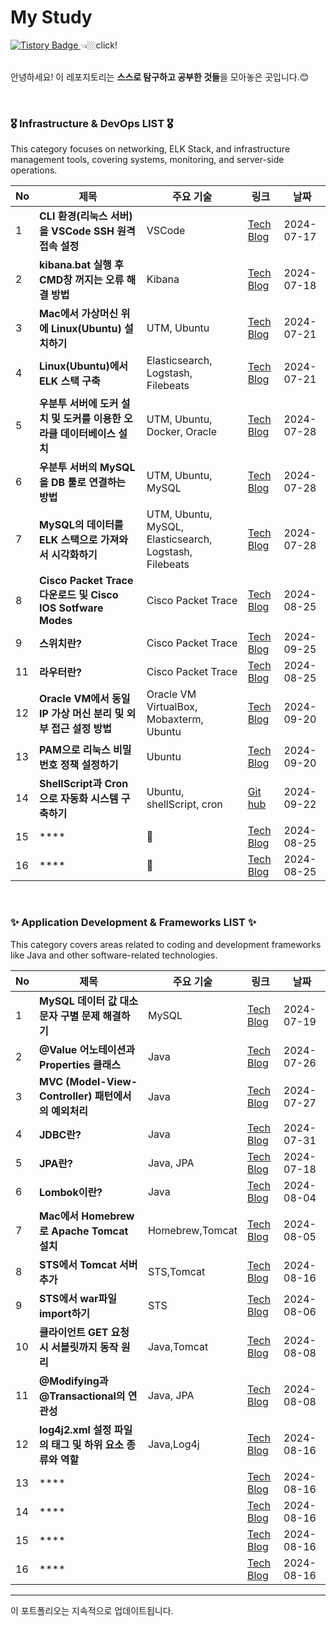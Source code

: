 # My Study
<div align=left>
<a href="https://solsolhane.tistory.com/" target="_blank">
  <img src="http://img.shields.io/badge/tistory-000000?style=flat-square&logo=tistory" alt="Tistory Badge"/>
</a> 
👈🏼click!
</div>

<br>

안녕하세요! 이 레포지토리는 **스스로 탐구하고 공부한 것들**을 모아놓은 곳입니다.😊 <br>

<br>

### 🎖️ Infrastructure & DevOps LIST 🎖️
This category focuses on networking, ELK Stack, and infrastructure management tools, covering systems, monitoring, and server-side operations.

| No |  제목 | 주요 기술 | 링크 | 날짜 |
|----|---------------|-----------|------|------|
| 1  | **CLI 환경(리눅스 서버)을 VSCode SSH 원격 접속 설정** | VSCode | [Tech Blog](https://solsolhane.tistory.com/106) | 2024-07-17 |
| 2  | **kibana.bat 실행 후 CMD창 꺼지는 오류 해결 방법** | Kibana| [Tech Blog](https://solsolhane.tistory.com/107) | 2024-07-18 |
| 3  | **Mac에서 가상머신 위에 Linux(Ubuntu) 설치하기** | UTM, Ubuntu| [Tech Blog](https://solsolhane.tistory.com/109) | 2024-07-21 |
| 4  | **Linux(Ubuntu)에서 ELK 스택 구축** | Elasticsearch, Logstash, Filebeats | [Tech Blog](https://solsolhane.tistory.com/110) | 2024-07-21 |
| 5  | **우분투 서버에 도커 설치 및 도커를 이용한 오라클 데이터베이스 설치** | UTM, Ubuntu, Docker, Oracle| [Tech Blog](https://solsolhane.tistory.com/117) | 2024-07-28 |
| 6  | **우분투 서버의 MySQL을 DB 툴로 연결하는 방법** | UTM, Ubuntu, MySQL| [Tech Blog](https://solsolhane.tistory.com/115) | 2024-07-28 |
| 7  | **MySQL의 데이터를 ELK 스택으로 가져와서 시각화하기** | UTM, Ubuntu, MySQL, Elasticsearch, Logstash, Filebeats| [Tech Blog](https://solsolhane.tistory.com/116) | 2024-07-28 |
| 8  | **Cisco Packet Trace 다운로드 및 Cisco IOS Sotfware Modes** |Cisco Packet Trace| [Tech Blog](https://solsolhane.tistory.com/134) | 2024-08-25 |
| 9  | **스위치란?** |Cisco Packet Trace| [Tech Blog](https://solsolhane.tistory.com/135) | 2024-09-25 |
| 11  | **라우터란?** |Cisco Packet Trace| [Tech Blog](https://solsolhane.tistory.com/137) | 2024-08-25 |
| 12  | **Oracle VM에서 동일 IP 가상 머신 분리 및 외부 접근 설정 방법** | Oracle VM VirtualBox, Mobaxterm, Ubuntu | [Tech Blog](https://solsolhane.tistory.com/142) | 2024-09-20 |
| 13  | **PAM으로 리눅스 비밀번호 정책 설정하기** | Ubuntu | [Tech Blog](https://solsolhane.tistory.com/143) | 2024-09-20 |
| 14  | **ShellScript과 Cron으로 자동화 시스템 구축하기** |Ubuntu, shellScript, cron| [Git hub](https://github.com/soljjang777/LinuxMater3) | 2024-09-22 |
| 15  | **** | | [Tech Blog]() | 2024-08-25 |
| 16  | **** | | [Tech Blog]() | 2024-08-25 |

<br>

### ✨ Application Development & Frameworks LIST ✨
This category covers areas related to coding and development frameworks like Java and other software-related technologies.

| No |  제목 | 주요 기술 | 링크 | 날짜 |
|----|---------------|-----------|------|------|
| 1  | **MySQL 데이터 값 대소문자 구별 문제 해결하기** | MySQL| [Tech Blog](https://solsolhane.tistory.com/108) | 2024-07-19 |
| 2  | **@Value 어노테이션과 Properties 클래스** |Java| [Tech Blog](https://solsolhane.tistory.com/113) | 2024-07-26 |
| 3  | **MVC (Model-View-Controller) 패턴에서의 예외처리** |Java| [Tech Blog](https://solsolhane.tistory.com/114) | 2024-07-27 |
| 4  | **JDBC란?** | Java| [Tech Blog](https://solsolhane.tistory.com/119) | 2024-07-31 |
| 5  | **JPA란?** | Java, JPA| [Tech Blog](https://solsolhane.tistory.com/120) | 2024-07-18 |
| 6  | **Lombok이란?** |Java| [Tech Blog](https://solsolhane.tistory.com/122) | 2024-08-04 |
| 7  | **Mac에서 Homebrew로 Apache Tomcat 설치** |Homebrew,Tomcat| [Tech Blog](https://solsolhane.tistory.com/124) | 2024-08-05 |
| 8  | **STS에서 Tomcat 서버 추가** |STS,Tomcat| [Tech Blog](https://solsolhane.tistory.com/125) | 2024-08-16 |
| 9  | **STS에서 war파일 import하기** |STS| [Tech Blog](https://solsolhane.tistory.com/126) | 2024-08-06 |
| 10  | **클라이언트 GET 요청 시 서블릿까지 동작 원리** |Java,Tomcat| [Tech Blog](https://solsolhane.tistory.com/127) | 2024-08-08 |
| 11  | **@Modifying과 @Transactional의 연관성** |Java, JPA| [Tech Blog](https://solsolhane.tistory.com/131) | 2024-08-08 |
| 12  | **log4j2.xml 설정 파일의 태그 및 하위 요소 종류와 역할** |Java,Log4j| [Tech Blog](https://solsolhane.tistory.com/132) | 2024-08-16 |
| 13  | **** |  | [Tech Blog]() | 2024-08-16 |
| 14  | **** |  | [Tech Blog]() | 2024-08-16 |
| 15  | **** |  | [Tech Blog]() | 2024-08-16 |
| 16  | **** |  | [Tech Blog]() | 2024-08-16 |

---

이 포트폴리오는 지속적으로 업데이트됩니다.
